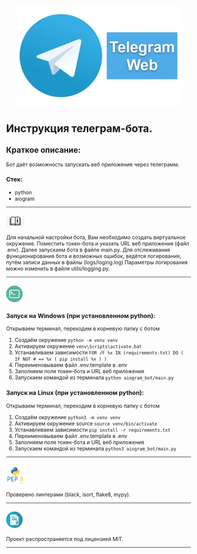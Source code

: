 <div style="text-align: center">
    <img src="./images_readme/telegram_web.jpg" width="450"/>
</div>

# Инструкция телеграм-бота.
## Краткое описание:
Бот даёт возможность запускать веб приложение через телеграмм. 

### Стек:
* python
* aiogram

---

### <img src="images_readme/instruc.jpg" width="50" alt="instruc"/>
Для начальной настройки бота, Вам необходимо создать виртуальное окружение. 
Поместить токен-бота и указать URL веб приложения (файл .env). 
Далее запускаем бота в файле main.py. Для отслеживания функционирования бота и возможных ошибок,
ведётся логирования, путём записи данных в файлы (logs/loging.log) 
Параметры логирования можно изменить в файле utils/logging.py. 

---

### <img src="images_readme/terminal_logo.png" width="45" alt="terminal_logo"/>
### Запуск на Windows (при установленном python):
Открываем терминал, переходим в корневую папку с ботом
1. Создаём окружение ```python -m venv venv```
2. Активируем окружение ```venv\Scripts\activate.bat```
3. Устанавливаем зависимости ```FOR /F %x IN (requirements.txt) DO ( IF NOT # == %x ( pip install %x ) )```
4. Переименовываем файл .env.template в .env
5. Заполняем поля токен-бота и URL веб приложения
6. Запускаем командой из терминала ```python aiogram_bot/main.py```

### Запуск на Linux (при установленном python):
Открываем терминал, переходим в корневую папку с ботом
1. Создаём окружение ```python3 -m venv venv```   
2. Активируем окружение source ```source venv/bin/activate```
3. Устанавливаем зависимости ```pip install -r requirements.txt```
4. Переименовываем файл .env.template в .env
5. Заполняем поля токен-бота и URL веб приложения
6. Запускаем командой из терминала ```python3 aiogram_bot/main.py```

---

### <img src="images_readme/pep8.jpg" width="50" alt="pep8"/>
Проверено линтерами (black, isort, flake8, mypy).

---

### <img src="images_readme/licentie.jpg" width="45" alt="licentie"/>
Проект распространяется под лицензией MIT.

---
